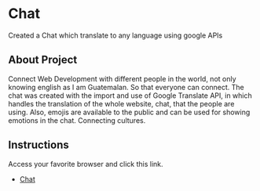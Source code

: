 # Chat
Created a Chat which translate to any language using google APIs

## About Project 
Connect Web Development with different people in the world, not only knowing english as I am Guatemalan. So that everyone can connect. The chat was created with the import and use of Google Translate API, in which handles the translation of the whole website, chat, that the people are using. Also, emojis are available to the public and can be used for showing emotions in the chat. Connecting cultures.

## Instructions
Access your favorite browser and click this link.
- [Chat](https://allegheny-computerscience-302-s2022.github.io/cmpsc-302-project-EstebanMendez01/)
